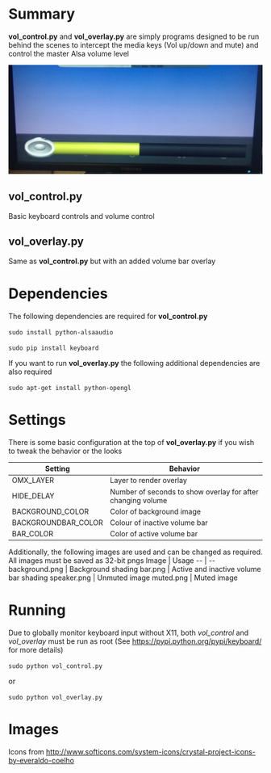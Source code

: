 # Summary
**vol_control.py** and **vol_overlay.py** are simply programs designed to be run behind the scenes to intercept the media keys (Vol up/down and mute) and control the master Alsa volume level

![Example image](https://github.com/meekys/vol_overlay/blob/master/vol_overlay.jpg)

## vol_control.py
Basic keyboard controls and volume control

## vol_overlay.py
Same as **vol_control.py** but with an added volume bar overlay

# Dependencies
The following dependencies are required for **vol_control.py**

`sudo install python-alsaaudio`

`sudo pip install keyboard`

If you want to run **vol_overlay.py** the following additional dependencies are also required

`sudo apt-get install python-opengl`

# Settings
There is some basic configuration at the top of **vol_overlay.py** if you wish to tweak the behavior or the looks

Setting             | Behavior
--                  | --
OMX_LAYER           | Layer to render overlay
HIDE_DELAY          | Number of seconds to show overlay for after changing volume
BACKGROUND_COLOR    | Color of background image
BACKGROUNDBAR_COLOR | Colour of inactive volume bar
BAR_COLOR           | Color of active volume bar

Additionally, the following images are used and can be changed as required. All images must be saved as 32-bit pngs
Image               | Usage
--                  | --
background.png      | Background shading
bar.png             | Active and inactive volume bar shading
speaker.png         | Unmuted image
muted.png           | Muted image

# Running
Due to globally monitor keyboard input without X11, both *vol_control* and *vol_overlay* must be run as root (See https://pypi.python.org/pypi/keyboard/ for more details)

`sudo python vol_control.py`

or

`sudo python vol_overlay.py`

# Images
Icons from http://www.softicons.com/system-icons/crystal-project-icons-by-everaldo-coelho